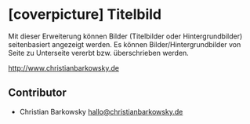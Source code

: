 # [coverpicture] Titelbild


Mit dieser Erweiterung können Bilder (Titelbilder oder Hintergrundbilder) seitenbasiert angezeigt werden.
Es können Bilder/Hintergrundbilder von Seite zu Unterseite vererbt bzw. überschrieben werden.

http://www.christianbarkowsky.de


## Contributor

* Christian Barkowsky <hallo@christianbarkowsky.de>